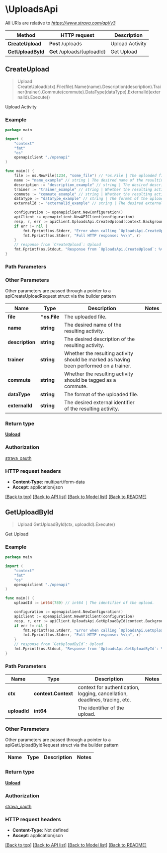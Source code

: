 # \UploadsApi

All URIs are relative to *https://www.strava.com/api/v3*

Method | HTTP request | Description
------------- | ------------- | -------------
[**CreateUpload**](UploadsApi.md#CreateUpload) | **Post** /uploads | Upload Activity
[**GetUploadById**](UploadsApi.md#GetUploadById) | **Get** /uploads/{uploadId} | Get Upload



## CreateUpload

> Upload CreateUpload(ctx).File(file).Name(name).Description(description).Trainer(trainer).Commute(commute).DataType(dataType).ExternalId(externalId).Execute()

Upload Activity



### Example

```go
package main

import (
    "context"
    "fmt"
    "os"
    openapiclient "./openapi"
)

func main() {
    file := os.NewFile(1234, "some_file") // *os.File | The uploaded file. (optional)
    name := "name_example" // string | The desired name of the resulting activity. (optional)
    description := "description_example" // string | The desired description of the resulting activity. (optional)
    trainer := "trainer_example" // string | Whether the resulting activity should be marked as having been performed on a trainer. (optional)
    commute := "commute_example" // string | Whether the resulting activity should be tagged as a commute. (optional)
    dataType := "dataType_example" // string | The format of the uploaded file. (optional)
    externalId := "externalId_example" // string | The desired external identifier of the resulting activity. (optional)

    configuration := openapiclient.NewConfiguration()
    apiClient := openapiclient.NewAPIClient(configuration)
    resp, r, err := apiClient.UploadsApi.CreateUpload(context.Background()).File(file).Name(name).Description(description).Trainer(trainer).Commute(commute).DataType(dataType).ExternalId(externalId).Execute()
    if err != nil {
        fmt.Fprintf(os.Stderr, "Error when calling `UploadsApi.CreateUpload``: %v\n", err)
        fmt.Fprintf(os.Stderr, "Full HTTP response: %v\n", r)
    }
    // response from `CreateUpload`: Upload
    fmt.Fprintf(os.Stdout, "Response from `UploadsApi.CreateUpload`: %v\n", resp)
}
```

### Path Parameters



### Other Parameters

Other parameters are passed through a pointer to a apiCreateUploadRequest struct via the builder pattern


Name | Type | Description  | Notes
------------- | ------------- | ------------- | -------------
 **file** | ***os.File** | The uploaded file. | 
 **name** | **string** | The desired name of the resulting activity. | 
 **description** | **string** | The desired description of the resulting activity. | 
 **trainer** | **string** | Whether the resulting activity should be marked as having been performed on a trainer. | 
 **commute** | **string** | Whether the resulting activity should be tagged as a commute. | 
 **dataType** | **string** | The format of the uploaded file. | 
 **externalId** | **string** | The desired external identifier of the resulting activity. | 

### Return type

[**Upload**](Upload.md)

### Authorization

[strava_oauth](../README.md#strava_oauth)

### HTTP request headers

- **Content-Type**: multipart/form-data
- **Accept**: application/json

[[Back to top]](#) [[Back to API list]](../README.md#documentation-for-api-endpoints)
[[Back to Model list]](../README.md#documentation-for-models)
[[Back to README]](../README.md)


## GetUploadById

> Upload GetUploadById(ctx, uploadId).Execute()

Get Upload



### Example

```go
package main

import (
    "context"
    "fmt"
    "os"
    openapiclient "./openapi"
)

func main() {
    uploadId := int64(789) // int64 | The identifier of the upload.

    configuration := openapiclient.NewConfiguration()
    apiClient := openapiclient.NewAPIClient(configuration)
    resp, r, err := apiClient.UploadsApi.GetUploadById(context.Background(), uploadId).Execute()
    if err != nil {
        fmt.Fprintf(os.Stderr, "Error when calling `UploadsApi.GetUploadById``: %v\n", err)
        fmt.Fprintf(os.Stderr, "Full HTTP response: %v\n", r)
    }
    // response from `GetUploadById`: Upload
    fmt.Fprintf(os.Stdout, "Response from `UploadsApi.GetUploadById`: %v\n", resp)
}
```

### Path Parameters


Name | Type | Description  | Notes
------------- | ------------- | ------------- | -------------
**ctx** | **context.Context** | context for authentication, logging, cancellation, deadlines, tracing, etc.
**uploadId** | **int64** | The identifier of the upload. | 

### Other Parameters

Other parameters are passed through a pointer to a apiGetUploadByIdRequest struct via the builder pattern


Name | Type | Description  | Notes
------------- | ------------- | ------------- | -------------


### Return type

[**Upload**](Upload.md)

### Authorization

[strava_oauth](../README.md#strava_oauth)

### HTTP request headers

- **Content-Type**: Not defined
- **Accept**: application/json

[[Back to top]](#) [[Back to API list]](../README.md#documentation-for-api-endpoints)
[[Back to Model list]](../README.md#documentation-for-models)
[[Back to README]](../README.md)

